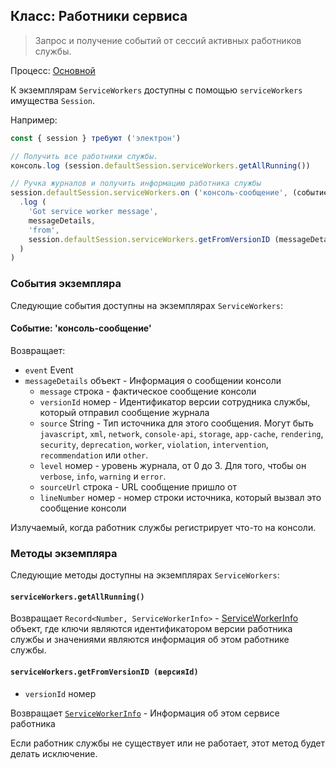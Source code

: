## Класс: Работники сервиса

> Запрос и получение событий от сессий активных работников службы.

Процесс: [Основной](../glossary.md#main-process)

К экземплярам `ServiceWorkers` доступны с помощью `serviceWorkers` имущества `Session`.

Например:

```javascript
const { session } требуют ('электрон')

// Получить все работники службы.
консоль.log (session.defaultSession.serviceWorkers.getAllRunning())

// Ручка журналов и получить информацию работника службы
session.defaultSession.serviceWorkers.on ('консоль-сообщение', (событие, сообщениеОтделы) -> - консоль
  .log (
    'Got service worker message',
    messageDetails,
    'from',
    session.defaultSession.serviceWorkers.getFromVersionID (messageDetails.versionId)
  )
)
```

### События экземпляра

Следующие события доступны на экземплярах `ServiceWorkers`:

#### Событие: 'консоль-сообщение'

Возвращает:

* `event` Event
* `messageDetails` объект - Информация о сообщении консоли
  * `message` строка - фактическое сообщение консоли
  * `versionId` номер - Идентификатор версии сотрудника службы, который отправил сообщение журнала
  * `source` String - Тип источника для этого сообщения.  Могут быть `javascript`, `xml`, `network`, `console-api`, `storage`, `app-cache`, `rendering`, `security`, `deprecation`, `worker`, `violation`, `intervention`, `recommendation` или `other`.
  * `level` номер - уровень журнала, от 0 до 3. Для того, чтобы он `verbose`, `info`, `warning` и `error`.
  * `sourceUrl` строка - URL сообщение пришло от
  * `lineNumber` номер - номер строки источника, который вызвал это сообщение консоли

Излучаемый, когда работник службы регистрирует что-то на консоли.

### Методы экземпляра

Следующие методы доступны на экземплярах `ServiceWorkers`:

#### `serviceWorkers.getAllRunning()`

Возвращает `Record<Number, ServiceWorkerInfo>` - [ServiceWorkerInfo](structures/service-worker-info.md) объект, где ключи являются идентификатором версии работника службы и значениями являются информация об этом работнике службы.

#### `serviceWorkers.getFromVersionID (версияId)`

* `versionId` номер

Возвращает [`ServiceWorkerInfo`](structures/service-worker-info.md) - Информация об этом сервисе работника

Если работник службы не существует или не работает, этот метод будет делать исключение.
